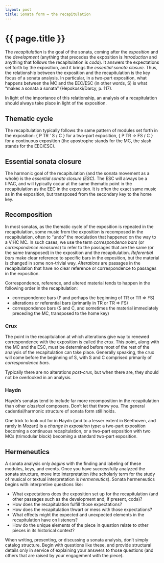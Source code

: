 ```yaml
---
layout: post
title: Sonata form – the recapitulation
---
```


{{ page.title }}
================

The *recapitulation* is the goal of the sonata, coming after the *exposition* and the *development* (anything that precedes the exposition is *introduction* and anything that follows the recapitulation is *coda*). It answers the expectations set forth by the exposition, and it brings the *essential sonata closure*. Thus, the relationship between the exposition and the recapitulation is the key focus of a sonata analysis. In particular, in a two-part exposition, what happens between the MC and the EEC/ESC (in other words, S) is what “makes a sonata a sonata” (Hepokoski/Darcy, p. 117).

In light of the importance of this relationship, an analysis of a recapitulation should always take place in light of the exposition.

Thematic cycle
--------------

The recapitulation typically follows the same pattern of modules set forth in the exposition: { P TR ’ S / C } for a two-part exposition, { P TR ⇒ FS / C } for a continuous exposition (the apostrophe stands for the MC, the slash stands for the EEC/ESC).

Essential sonata closure
------------------------

The harmonic goal of the recapitulation (and the sonata movement as a whole) is the *essential sonata closure (ESC)*. The ESC will always be a I:PAC, and will typically occur at the same thematic point in the recapitulation as the EEC in the exposition. It is often the exact same music as in the exposition, but transposed from the secondary key to the home key.

Recomposition
-------------

In most sonatas, as the thematic cycle of the exposition is repeated in the recapitulation, some music from the exposition is recomposed in the recapitulation, often to “undo” the modulation that happened on the way to a V:HC MC. In such cases, we use the term *correspondence bars* (or *correspondence measures*) to refer to the passages that are the same (or the same transposed) in the exposition and the recapitulation. *Referential bars* make clear reference to specific bars in the exposition, but the material is changed in some non-trivial way. *Alterations* are passages in the recapitulation that have no clear reference or correspondence to passages in the exposition.

Correspondence, reference, and altered material tends to happen in the following order in the recapitulation: 

- correspondence bars (P and perhaps the beginning of TR or TR ⇒ FS)  
- alterations or referential bars (primarily in TR or TR ⇒ FS)  
- correspondence bars (S and C, and sometimes the material immediately preceding the MC, transposed to the home key)

### Crux

The point in the recapitulation at which alterations give way to renewed correspondence with the exposition is called the *crux*. This point, along with the MC and the ESC, must be determined before most of the rest of the analysis of the recapitulation can take place. Generally speaking, the crux will come before the beginning of S, with S and C comprised primarily of *correspondence bars*.

Typically there are no alterations *post-crux*, but when there are, they should not be overlooked in an analysis.

### Haydn

Haydn’s sonatas tend to include far more recomposition in the recapitulation than other *classical* composers. Don’t let that throw you. The general cadential/harmonic structure of sonata form still holds.

One trick to look out for in Haydn (and to a lesser extent in Beethoven, and rarely in Mozart) is a *change in exposition type*: a two-part exposition becoming a continuous recapitulation, or a two-part exposition with two MCs (trimodular block) becoming a standard two-part exposition.

Hermeneutics
------------

A sonata analysis only *begins* with the finding and labeling of these modules, keys, and events. Once you have successfully analyzed the sonata structure, move into interpretation (the scholarly term for the study of musical or textual interpretation is *hermeneutics*). Sonata hermeneutics begins with interpretive questions like:

- What expectations does the exposition set up for the recapitulation (and other passages such as the development and, if present, coda)?
- How does the recapitulation fulfill those expectations?
- How does the recapitulation thwart or mess with those expectations?
- What effects might the expected and unexpected elements in the recapitulation have on listeners?
- How do the unique elements of the piece in question relate to other pieces in its historical context?

When writing, presenting, or discussing a sonata analysis, don’t simply catalog structure. Begin with questions like these, and provide structural details only in service of explaining your answers to those questions (and others that are raised by your engagement with the piece).
